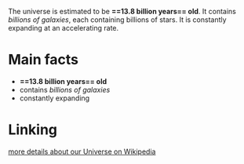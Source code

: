The universe is estimated to be **==13.8 billion years== old**. It contains *billions of galaxies*, each containing billions of stars. It is constantly expanding at an accelerating rate.

# Main facts
+ **==13.8 billion years== old**
+ contains *billions of galaxies*
+ constantly expanding

# Linking
[more details about our Universe on Wikipedia](https://en.wikipedia.org/wiki/Universe)